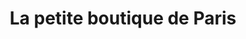 ---
title: "La petite boutique de Paris"
url: /boulogne-sur-mer/la-petite-boutique-de-paris/
shop: Leerstehend
---
